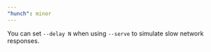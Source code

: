 ```yaml
---
"hunch": minor
---
```


You can set `--delay N` when using `--serve` to simulate slow network responses.
